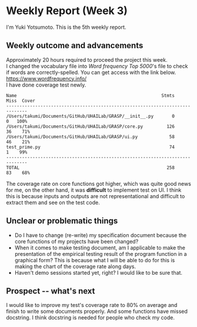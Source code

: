# Weekly Report (Week 3)  
I'm Yuki Yotsumoto. This is the 5th weekly report.  

## Weekly outcome and advancements
 
Approximately 20 hours required to proceed the project this week.  
I changed the vocabulary file into *Word frequency Top 5000*'s file to check if words are correctly-spelled. You can get access with the link below.  
https://www.wordfrequency.info/  
I have done coverage test newly.  
``` 
Name                                                       Stmts   Miss  Cover
------------------------------------------------------------------------------
/Users/takumi/Documents/GitHub/UHAILab/GRASP/__init__.py       0      0   100%
/Users/takumi/Documents/GitHub/UHAILab/GRASP/core.py         126     36    71%
/Users/takumi/Documents/GitHub/UHAILab/GRASP/ui.py            58     46    21%
test_prime.py                                                 74      1    99%
------------------------------------------------------------------------------
TOTAL                                                        258     83    68%
```  
The coverage rate on core functions got higher, which was quite good news for me, on the other hand, it was **difficult** to implement test on UI. I think this is because inputs and outputs are not representational and difficult to extract them and see on the test code.  

## Unclear or problematic things  
- Do I have to change (re-write) my specification document because the core functions of my projects have been changed?  
- When it comes to make testing document, am I applicable to make the presentation of the empirical testing result of the program function in a graphical form? This is because what I will be able to do for this is making the chart of the coverage rate along days.  
- Haven't demo sessions started yet, right? I would like to be sure that.  

## Prospect -- what's next  
I would like to improve my test's coverage rate to 80% on average and finish to write some documents properly. And some functions have missed docstring. I think docstring is needed for people who check my code.  